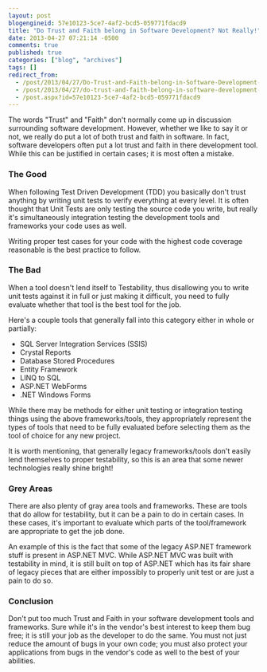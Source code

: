 ```yaml
---
layout: post
blogengineid: 57e10123-5ce7-4af2-bcd5-059771fdacd9
title: "Do Trust and Faith belong in Software Development? Not Really!"
date: 2013-04-27 07:21:14 -0500
comments: true
published: true
categories: ["blog", "archives"]
tags: []
redirect_from: 
  - /post/2013/04/27/Do-Trust-and-Faith-belong-in-Software-Development-Not-Really!
  - /post/2013/04/27/do-trust-and-faith-belong-in-software-development-not-really!
  - /post.aspx?id=57e10123-5ce7-4af2-bcd5-059771fdacd9
---
```

<!-- more -->
<p>The words "Trust" and "Faith" don't normally come up in discussion surrounding software development. However, whether we like to say it or not, we really do put a lot of both trust and faith in software. In fact, software developers often put a lot trust and faith in there development tool. While this can be justified in certain cases; it is most often a mistake.
</p><h3>The Good
</h3><p>When following Test Driven Development (TDD) you basically don't trust anything by writing unit tests to verify everything at every level. It is often thought that Unit Tests are only testing the source code you write, but really it's simultaneously integration testing the development tools and frameworks your code uses as well.
</p><p>Writing proper test cases for your code with the highest code coverage reasonable is the best practice to follow.
</p><h3>The Bad
</h3><p>When a tool doesn't lend itself to Testability, thus disallowing you to write unit tests against it in full or just making it difficult, you need to fully evaluate whether that tool is the best tool for the job.
</p><p>Here's a couple tools that generally fall into this category either in whole or partially:
</p><ul><li>SQL Server Integration Services (SSIS)
</li><li>Crystal Reports
</li><li>Database Stored Procedures
</li><li>Entity Framework
</li><li>LINQ to SQL
</li><li>ASP.NET WebForms
</li><li>.NET Windows Forms
</li></ul><p>While there may be methods for either unit testing or integration testing things using the above frameworks/tools, they appropriately represent the types of tools that need to be fully evaluated before selecting them as the tool of choice for any new project.
</p><p>It is worth mentioning, that generally legacy frameworks/tools don't easily lend themselves to proper testability, so this is an area that some newer technologies really shine bright!
</p><h3>Grey Areas
</h3><p>There are also plenty of gray area tools and frameworks. These are tools that do allow for testability, but it can be a pain to do in certain cases. In these cases, it's important to evaluate which parts of the tool/framework are appropriate to get the job done.
</p><p>An example of this is the fact that some of the legacy ASP.NET framework stuff is present in ASP.NET MVC. While ASP.NET MVC was built with testability in mind, it is still built on top of ASP.NET which has its fair share of legacy pieces that are either impossibly to properly unit test or are just a pain to do so.
</p><h3>Conclusion
</h3><p>Don't put too much Trust and Faith in your software development tools and frameworks. Sure while it's in the vendor's best interest to keep them bug free; it is still your job as the developer to do the same. You must not just reduce the amount of bugs in your own code; you must also protect your applications from bugs in the vendor's code as well to the best of your abilities.</p>
